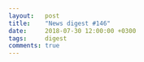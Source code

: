 ```yaml
---
layout:   post
title:    "News digest #146"
date:     2018-07-30 12:00:00 +0300
tags:     digest
comments: true
---
```


